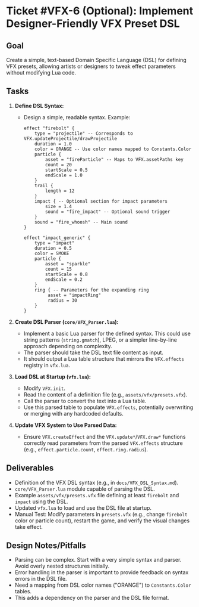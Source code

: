 # Ticket #VFX-6 (Optional): Implement Designer-Friendly VFX Preset DSL

## Goal
Create a simple, text-based Domain Specific Language (DSL) for defining VFX presets, allowing artists or designers to tweak effect parameters without modifying Lua code.

## Tasks

1.  **Define DSL Syntax:**
    *   Design a simple, readable syntax. Example:
        ```pgsql
        effect "firebolt" {
            type = "projectile" -- Corresponds to VFX.updateProjectile/drawProjectile
            duration = 1.0
            color = ORANGE -- Use color names mapped to Constants.Color
            particle {
                asset = "fireParticle" -- Maps to VFX.assetPaths key
                count = 20
                startScale = 0.5
                endScale = 1.0
            }
            trail {
                length = 12
            }
            impact { -- Optional section for impact parameters
                size = 1.4
                sound = "fire_impact" -- Optional sound trigger
            }
            sound = "fire_whoosh" -- Main sound
        }

        effect "impact_generic" {
            type = "impact"
            duration = 0.5
            color = SMOKE
            particle {
                asset = "sparkle"
                count = 15
                startScale = 0.8
                endScale = 0.2
            }
            ring { -- Parameters for the expanding ring
                 asset = "impactRing"
                 radius = 30
            }
        }
        ```

2.  **Create DSL Parser (`core/VFX_Parser.lua`):**
    *   Implement a basic Lua parser for the defined syntax. This could use string patterns (`string.gmatch`), LPEG, or a simpler line-by-line approach depending on complexity.
    *   The parser should take the DSL text file content as input.
    *   It should output a Lua table structure that mirrors the `VFX.effects` registry in `vfx.lua`.

3.  **Load DSL at Startup (`vfx.lua`):**
    *   Modify `VFX.init`.
    *   Read the content of a definition file (e.g., `assets/vfx/presets.vfx`).
    *   Call the parser to convert the text into a Lua table.
    *   Use this parsed table to populate `VFX.effects`, potentially overwriting or merging with any hardcoded defaults.

4.  **Update VFX System to Use Parsed Data:**
    *   Ensure `VFX.createEffect` and the `VFX.update*`/`VFX.draw*` functions correctly read parameters from the parsed `VFX.effects` structure (e.g., `effect.particle.count`, `effect.ring.radius`).

## Deliverables
-   Definition of the VFX DSL syntax (e.g., in `docs/VFX_DSL_Syntax.md`).
-   `core/VFX_Parser.lua` module capable of parsing the DSL.
-   Example `assets/vfx/presets.vfx` file defining at least `firebolt` and `impact` using the DSL.
-   Updated `vfx.lua` to load and use the DSL file at startup.
-   Manual Test: Modify parameters in `presets.vfx` (e.g., change `firebolt` color or particle count), restart the game, and verify the visual changes take effect.

## Design Notes/Pitfalls
-   Parsing can be complex. Start with a very simple syntax and parser. Avoid overly nested structures initially.
-   Error handling in the parser is important to provide feedback on syntax errors in the DSL file.
-   Need a mapping from DSL color names ("ORANGE") to `Constants.Color` tables.
-   This adds a dependency on the parser and the DSL file format.